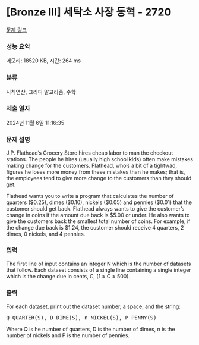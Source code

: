 # [Bronze III] 세탁소 사장 동혁 - 2720 

[문제 링크](https://www.acmicpc.net/problem/2720) 

### 성능 요약

메모리: 18520 KB, 시간: 264 ms

### 분류

사칙연산, 그리디 알고리즘, 수학

### 제출 일자

2024년 11월 6일 11:16:35

### 문제 설명

<p>J.P. Flathead’s Grocery Store hires cheap labor to man the checkout stations. The people he hires (usually high school kids) often make mistakes making change for the customers. Flathead, who’s a bit of a tightwad, figures he loses more money from these mistakes than he makes; that is, the employees tend to give more change to the customers than they should get. </p>

<p>Flathead wants you to write a program that calculates the number of quarters (<span>$</span>0.25), dimes (<span>$</span>0.10), nickels (<span>$</span>0.05) and pennies (<span>$</span>0.01) that the customer should get back. Flathead always wants to give the customer’s change in coins if the amount due back is <span>$</span>5.00 or under. He also wants to give the customers back the smallest total number of coins. For example, if the change due back is <span>$</span>1.24, the customer should receive 4 quarters, 2 dimes, 0 nickels, and 4 pennies. </p>

### 입력 

 <p>The first line of input contains an integer N which is the number of datasets that follow. Each dataset consists of a single line containing a single integer which is the change due in cents, C, (1 ≤ C ≤ 500).</p>

### 출력 

 <p>For each dataset, print out the dataset number, a space, and the string: </p>

<pre>Q QUARTER(S), D DIME(S), n NICKEL(S), P PENNY(S) </pre>

<p>Where Q is he number of quarters, D is the number of dimes, n is the number of nickels and P is the number of pennies. </p>

